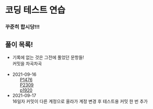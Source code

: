 <h1>코딩 테스트 연습</h1>
<h3>꾸준히 합시당!!!</h3>

<h2>
풀이 목록!
</h2>
<ul>
  <li>
    기록에 없는 것은 그전에 풀었던 문항들!<br>
    커밋을 차곡차곡
  </li>
  <br/>
  <li>
    2021-09-16
    <ul>
      <a href="https://www.acmicpc.net/problem/1476" target="_blank">P1476</a> <br/>
      <a href="https://www.acmicpc.net/problem/2309" target="_blank">P2309</a> <br/>
      <a href="https://www.acmicpc.net/problem/1920" target="_blank">p1920</a> <br/>
    </ul>
  </li>
  <li>
    2021-09-17<br/>
    16일자 커밋이 다른 계정으로 올라가 계정 변경 후 테스트용 커밋 한 번 추가
    
  </li>
</ul>